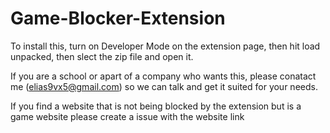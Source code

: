 # Game-Blocker-Extension
To install this, turn on Developer Mode on the extension page, then hit load unpacked, then slect the zip file and open it.

If you are a school or apart of a company who wants this, please conatact me (elias9vx5@gmail.com) so we can talk and get it suited for your needs.

If you find a website that is not being blocked by the extension but is a game website please create a issue with the website link
